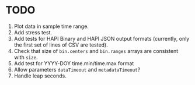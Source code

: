 # TODO

1. Plot data in sample time range.
2. Add stress test.
3. Add tests for HAPI Binary and HAPI JSON output formats (currently, only the first set of lines of CSV are tested).
4. Check that size of `bin.centers` and `bin.ranges` arrays are consistent with `size`.
5. Add test for YYYY-DOY time.min/time.max format
6. Allow parameters `dataTimeout` and `metadataTimeout`?
7. Handle leap seconds.
